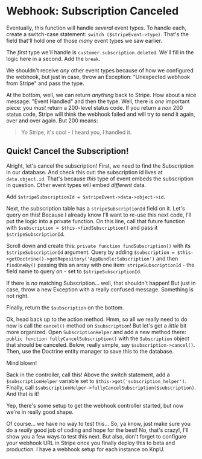 # Webhook: Subscription Canceled

Eventually, this function will handle *several* event types. To handle each, create
a switch-case statement: `switch ($stripeEvent->type)`. That's the field that'll
hold one of those *many* event types we saw earlier.

The *first* type we'll handle is `customer.subscription.deleted`. We'll fill in the
logic here in a second. Add the `break`. 

We shouldn't receive *any* other event types because of how we configured the webhook,
but just in case, throw an Exception: "Unexpected webhook from Stripe" and pass the
type.

At the bottom, well, we can return *anything* back to Stripe. How about a nice message:
"Event Handled" and then the type. Well, there is *one* important piece: you *must*
return a 200-level status code. If you return a *non* 200 status code, Stripe will
think the webhook failed and will try to send it again, over and over again. But 200
means:

> Yo Stripe, it's cool - I heard you, I handled it.

## Quick! Cancel the Subscription!

Alright, let's cancel the subscription! First, we need to find the Subscription in
our database. And check this out: the subscription id lives at `data.object.id`.
That's because *this* type of event embeds the subscription in question. *Other*
event types will embed *different* data.

Add `$stripeSubscriptionId = $stripeEvent->data->object->id`.

Next, the subscription table has a `stripeSubscriptionId` field on it. Let's query
on this! Because I already know I'll want to re-use this next code, I'll put the
logic into a private function. On this line, call that future function with
`$subscription = $this->findSubscription()` and pass it `$stripeSubscriptionId`.

Scroll down and create this: `private function findSubscription()` with its `$stripeSubscriptionId`
argument. Query by adding
`$subscription = $this->getDoctrine()->getRepository('AppBundle:Subscription')`
and then `findOneBy()` passing this an array with one item: `stripeSubscriptionId` -
the field name to query on - set to `$stripeSubscriptionId`.

If there is *no* matching Subscription... well, that shouldn't happen! But just in
case, throw a new Exception with a really confused message. Something is not right.

Finally, return the `$subscription` on the bottom.

Ok, head back up to the action method. Hmm, so all we really need to do now is call
the `cancel()` method on `$subscription`! But let's get a *little* bit more organized.
Open `SubscriptionHelper` and add a new method there: `public function fullyCancelSubscription()`
with the `Subscription` object that should be canceled. Below, really simple, say
`$subscription->cancel()`. Then, use the Doctrine entity manager to save this to
the database.

Mind blown!

Back in the controller, call this! Above the switch statement, add a `$subscriptionHelper`
variable set to `$this->get('subscription_helper')`. Finally, call
`$subscriptionHelper->fullyCancelSubscription($subscription)`. And that is it!

Yep, there's some setup to get the webhook controller started, but now we're in
really good shape.

Of course... we have no way to test this... So, ya know, just make sure you do a
*really* good job of coding and hope for the best! No, that's crazy!, I'll show you
a few ways to test this next. But also, don't forget to configure your webhook URL
in Stripe once you finally deploy this to beta and production. I have a webhook
setup for each instance on KnpU.

